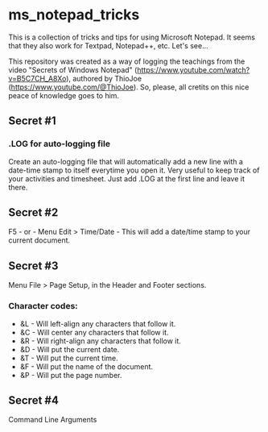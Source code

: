 # ms_notepad_tricks
This is a collection of tricks and tips for using Microsoft Notepad. It seems that they also work for Textpad, Notepad++, etc. Let's see...

This repository was created as a way of logging the teachings from the video "Secrets of Windows Notepad" (https://www.youtube.com/watch?v=B5C7CH_A8Xo), authored by ThioJoe (https://www.youtube.com/@ThioJoe). So, please, all cretits on this nice peace of knowledge goes to him.

## Secret #1
### .LOG for auto-logging file

Create an auto-logging file that will automatically add a new line with a date-time stamp to itself everytime you open it. Very useful to keep track of your activities and timesheet. Just add .LOG at the first line and leave it there.

## Secret #2

F5 - or - Menu Edit > Time/Date - This will add a date/time stamp to your current document.

## Secret #3

Menu File > Page Setup, in the Header and Footer sections.

### Character codes:
- &L - Will left-align any characters that follow it.
- &C - Will center any characters that follow it.
- &R - Will right-align any characters that follow it.
- &D - Will put the current date.
- &T - Will put the current time.
- &F - Will put the name of the document.
- &P - Will put the page number.


## Secret #4


Command Line Arguments
